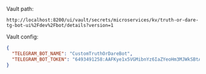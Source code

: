 Vault path:
```text
http://localhost:8200/ui/vault/secrets/microservices/kv/truth-or-dare-tg-bot-ui%2Fdev%2Fbot/details?version=1
```
Vault config:
```json
{
  "TELEGRAM_BOT_NAME": "CustomTruthOrDareBot",
  "TELEGRAM_BOT_TOKEN": "6493491258:AAFKye1x5VGMibnYz6IaZYeoHm3MJWkSBtA"
}
```